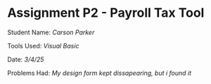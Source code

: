 # Assignment P2 - Payroll Tax Tool
Student Name: *Carson Parker*

Tools Used: *Visual Basic*

Date: *3/4/25*

Problems Had: *My design form kept dissapearing, but i found it*
